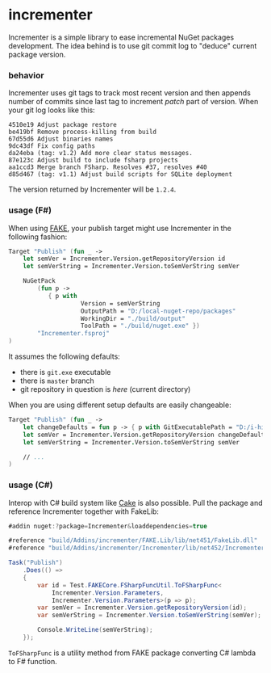 # incrementer

Incrementer is a simple library to ease incremental NuGet packages development. The idea behind is to use git commit log to "deduce" current package version.

### behavior

Incrementer uses git tags to track most recent version and then appends number of commits since last tag to increment *patch* part of version. When your git log looks like this:

```
4510e19 Adjust package restore
be419bf Remove process-killing from build
67d55d6 Adjust binaries names
9dc43df Fix config paths
da24eba (tag: v1.2) Add more clear status messages.
87e123c Adjust build to include fsharp projects
aa1ccd3 Merge branch FSharp. Resolves #37, resolves #40
d85d467 (tag: v1.1) Adjust build scripts for SQLite deployment
```

The version returned by Incrementer will be `1.2.4`.

### usage (F#)

When using [FAKE](https://fake.build/), your publish target might use Incrementer in the following fashion:

```fsharp
Target "Publish" (fun _ ->
    let semVer = Incrementer.Version.getRepositoryVersion id
    let semVerString = Incrementer.Version.toSemVerString semVer

    NuGetPack 
        (fun p ->
           { p with
                    Version = semVerString
                    OutputPath = "D:/local-nuget-repo/packages"
                    WorkingDir = "./build/output"
                    ToolPath = "./build/nuget.exe" })
        "Incrementer.fsproj"
)
```

It assumes the following defaults:

 * there is `git.exe` executable
 * there is `master` branch
 * git repository in question is *here* (current directory)

When you are using different setup defaults are easily changeable:

```fsharp
Target "Publish" (fun _ ->
    let changeDefaults = fun p -> { p with GitExecutablePath = "D:/i-hide-git/git.exe" }
    let semVer = Incrementer.Version.getRepositoryVersion changeDefaults
    let semVerString = Incrementer.Version.toSemVerString semVer

    // ...
)
```


### usage (C#)

Interop with C# build system like [Cake](https://cakebuild.net/) is also possible. Pull the package and reference Incrementer together with FakeLib:

```csharp
#addin nuget:?package=Incrementer&loaddependencies=true

#reference "build/Addins/incrementer/FAKE.Lib/lib/net451/FakeLib.dll"
#reference "build/Addins/incrementer/Incrementer/lib/net452/Incrementer.dll"

Task("Publish")
	.Does(() => 
	{
		var id = Test.FAKECore.FSharpFuncUtil.ToFSharpFunc<
		    Incrementer.Version.Parameters, 
		    Incrementer.Version.Parameters>(p => p);
		var semVer = Incrementer.Version.getRepositoryVersion(id);
		var semVerString = Incrementer.Version.toSemVerString(semVer);

		Console.WriteLine(semVerString);
	});
```

`ToFSharpFunc` is a utility method from FAKE package converting C# lambda to F# function.